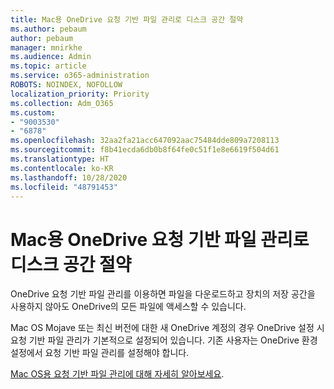 ```yaml
---
title: Mac용 OneDrive 요청 기반 파일 관리로 디스크 공간 절약
ms.author: pebaum
author: pebaum
manager: mnirkhe
ms.audience: Admin
ms.topic: article
ms.service: o365-administration
ROBOTS: NOINDEX, NOFOLLOW
localization_priority: Priority
ms.collection: Adm_O365
ms.custom:
- "9003530"
- "6878"
ms.openlocfilehash: 32aa2fa21acc647092aac75484dde809a7208113
ms.sourcegitcommit: f8b41ecda6db0b8f64fe0c51f1e8e6619f504d61
ms.translationtype: HT
ms.contentlocale: ko-KR
ms.lasthandoff: 10/28/2020
ms.locfileid: "48791453"
---
```

# <a name="save-disk-space-with-onedrive-files-on-demand-for-mac"></a>Mac용 OneDrive 요청 기반 파일 관리로 디스크 공간 절약

OneDrive 요청 기반 파일 관리를 이용하면 파일을 다운로드하고 장치의 저장 공간을 사용하지 않아도 OneDrive의 모든 파일에 액세스할 수 있습니다.  

Mac OS Mojave 또는 최신 버전에 대한 새 OneDrive 계정의 경우 OneDrive 설정 시 요청 기반 파일 관리가 기본적으로 설정되어 있습니다. 기존 사용자는 OneDrive 환경 설정에서 요청 기반 파일 관리를 설정해야 합니다.  

[Mac OS용 요청 기반 파일 관리에 대해 자세히 알아보세요](https://support.microsoft.com/office/529f6d53-e572-4922-a585-e7a318c135f0).
